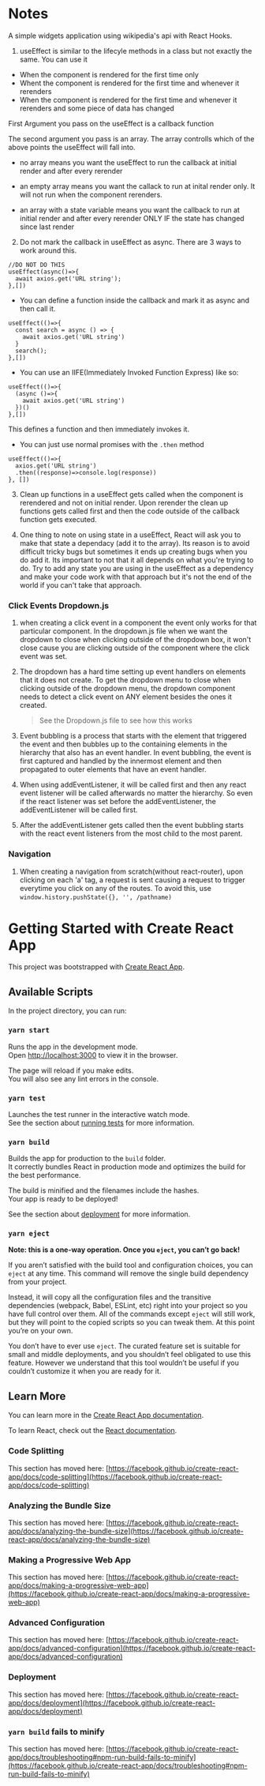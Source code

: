 # Notes

A simple widgets application using wikipedia's api with React Hooks.

1. useEffect is similar to the lifecyle methods in a class but not exactly the same. You can use it

- When the component is rendered for the first time only
- Whent the component is rendered for the first time and whenever it rerenders
- When the component is rendered for the first time and whenever it rerenders and some piece of data has changed

First Argument you pass on the useEffect is a callback function

The second argument you pass is an array. The array controlls which of the above points the useEffect will fall into.

- no array means you want the useEffect to run the callback at initial render and after every rerender

- an empty array means you want the callack to run at inital render only. It will not run when the component rerenders.

- an array with a state variable means you want the callback to run at initial render and after every rerender ONLY IF the state has changed since last render

2. Do not mark the callback in useEffect as async. There are 3 ways to work around this.

```
//DO NOT DO THIS
useEffect(async()=>{
  await axios.get('URL string');
},[])
```

- You can define a function inside the callback and mark it as async and then call it.

```
useEffect(()=>{
  const search = async () => {
    await axios.get('URL string')
  }
  search();
},[])
```

- You can use an IIFE(Immediately Invoked Function Express) like so:

```
useEffect(()=>{
  (async ()=>{
    await axios.get('URL string')
  })()
},[])
```

This defines a function and then immediately invokes it.

- You can just use normal promises with the `.then` method

```
useEffect(()=>{
  axios.get('URL string')
  .then((response)=>console.log(response))
}, [])
```

3. Clean up functions in a useEffect gets called when the component is rerendered and not on initial render. Upon rerender the clean up functions gets called first and then the code outside of the callback function gets executed.

4. One thing to note on using state in a useEffect, React will ask you to make that state a dependacy (add it to the array). Its reason is to avoid difficult tricky bugs but sometimes it ends up creating bugs when you do add it. Its important to not that it all depends on what you're trying to do. Try to add any state you are using in the useEffect as a dependency and make your code work with that approach but it's not the end of the world if you can't take that approach.

### Click Events Dropdown.js

1. when creating a click event in a component the event only works for that particular component. In the dropdown.js file when we want the dropdown to close when clicking outside of the dropdown box, it won't close cause you are clicking outside of the component where the click event was set.

2. The dropdown has a hard time setting up event handlers on elements that it does not create. To get the dropdown menu to close when clicking outside of the dropdown menu, the dropdown component needs to detect a click event on ANY element besides the ones it created.

   > See the Dropdown.js file to see how this works

3. Event bubbling is a process that starts with the element that triggered the event and then bubbles up to the containing elements in the hierarchy that also has an event handler. In event bubbling, the event is first captured and handled by the innermost element and then propagated to outer elements that have an event handler.

4. When using addEventListener, it will be called first and then any react event listener will be called afterwards no matter the hierarchy. So even if the react listener was set before the addEventListener, the addEventListener will be called first.

5. After the addEventListener gets called then the event bubbling starts with the react event listeners from the most child to the most parent.

### Navigation

1. When creating a navigation from scratch(without react-router), upon clicking on each 'a' tag, a request is sent causing a request to trigger everytime you click on any of the routes. To avoid this, use `window.history.pushState({}, '', /pathname)`

# Getting Started with Create React App

This project was bootstrapped with [Create React App](https://github.com/facebook/create-react-app).

## Available Scripts

In the project directory, you can run:

### `yarn start`

Runs the app in the development mode.\
Open [http://localhost:3000](http://localhost:3000) to view it in the browser.

The page will reload if you make edits.\
You will also see any lint errors in the console.

### `yarn test`

Launches the test runner in the interactive watch mode.\
See the section about [running tests](https://facebook.github.io/create-react-app/docs/running-tests) for more information.

### `yarn build`

Builds the app for production to the `build` folder.\
It correctly bundles React in production mode and optimizes the build for the best performance.

The build is minified and the filenames include the hashes.\
Your app is ready to be deployed!

See the section about [deployment](https://facebook.github.io/create-react-app/docs/deployment) for more information.

### `yarn eject`

**Note: this is a one-way operation. Once you `eject`, you can’t go back!**

If you aren’t satisfied with the build tool and configuration choices, you can `eject` at any time. This command will remove the single build dependency from your project.

Instead, it will copy all the configuration files and the transitive dependencies (webpack, Babel, ESLint, etc) right into your project so you have full control over them. All of the commands except `eject` will still work, but they will point to the copied scripts so you can tweak them. At this point you’re on your own.

You don’t have to ever use `eject`. The curated feature set is suitable for small and middle deployments, and you shouldn’t feel obligated to use this feature. However we understand that this tool wouldn’t be useful if you couldn’t customize it when you are ready for it.

## Learn More

You can learn more in the [Create React App documentation](https://facebook.github.io/create-react-app/docs/getting-started).

To learn React, check out the [React documentation](https://reactjs.org/).

### Code Splitting

This section has moved here: [https://facebook.github.io/create-react-app/docs/code-splitting](https://facebook.github.io/create-react-app/docs/code-splitting)

### Analyzing the Bundle Size

This section has moved here: [https://facebook.github.io/create-react-app/docs/analyzing-the-bundle-size](https://facebook.github.io/create-react-app/docs/analyzing-the-bundle-size)

### Making a Progressive Web App

This section has moved here: [https://facebook.github.io/create-react-app/docs/making-a-progressive-web-app](https://facebook.github.io/create-react-app/docs/making-a-progressive-web-app)

### Advanced Configuration

This section has moved here: [https://facebook.github.io/create-react-app/docs/advanced-configuration](https://facebook.github.io/create-react-app/docs/advanced-configuration)

### Deployment

This section has moved here: [https://facebook.github.io/create-react-app/docs/deployment](https://facebook.github.io/create-react-app/docs/deployment)

### `yarn build` fails to minify

This section has moved here: [https://facebook.github.io/create-react-app/docs/troubleshooting#npm-run-build-fails-to-minify](https://facebook.github.io/create-react-app/docs/troubleshooting#npm-run-build-fails-to-minify)
